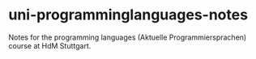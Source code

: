 # uni-programminglanguages-notes
Notes for the programming languages (Aktuelle Programmiersprachen) course at HdM Stuttgart.
